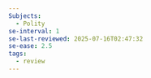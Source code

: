 ```yaml
---
Subjects:
  - Polity
se-interval: 1
se-last-reviewed: 2025-07-16T02:47:32
se-ease: 2.5
tags:
  - review
---
```

